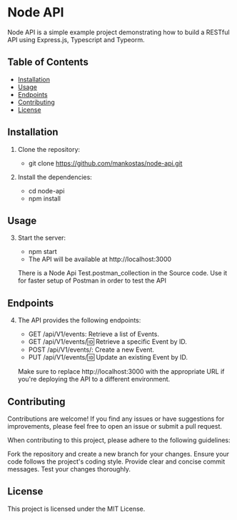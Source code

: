 # Node API

Node API is a simple example project demonstrating how to build a RESTful API using Express.js, Typescript and Typeorm.

## Table of Contents

- [Installation](#installation)
- [Usage](#usage)
- [Endpoints](#endpoints)
- [Contributing](#contributing)
- [License](#license)

## Installation

1. Clone the repository:

   - git clone https://github.com/mankostas/node-api.git

2. Install the dependencies:
   - cd node-api
   - npm install

## Usage

3. Start the server:

   - npm start
   - The API will be available at http://localhost:3000

   There is a Node Api Test.postman_collection in the Source code.
   Use it for faster setup of Postman in order to test the API

## Endpoints

4. The API provides the following endpoints:

   - GET /api/V1/events: Retrieve a list of Events.
   - GET /api/V1/events/:id: Retrieve a specific Event by ID.
   - POST /api/V1/events/: Create a new Event.
   - PUT /api/V1/events/:id: Update an existing Event by ID.

   Make sure to replace http://localhost:3000 with the appropriate URL if you're deploying the API to a different environment.

## Contributing

Contributions are welcome! If you find any issues or have suggestions for improvements, please feel free to open an issue or submit a pull request.

When contributing to this project, please adhere to the following guidelines:

Fork the repository and create a new branch for your changes.
Ensure your code follows the project's coding style.
Provide clear and concise commit messages.
Test your changes thoroughly.

## License

This project is licensed under the MIT License.
